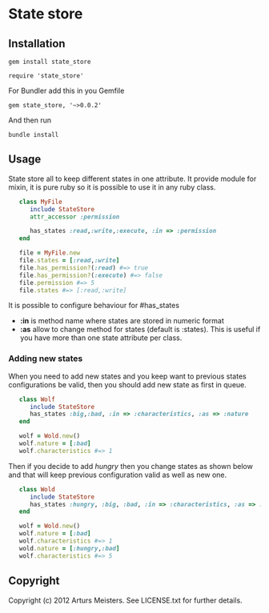# State store

## Installation

`gem install state_store`

`require 'state_store'`

For Bundler add this in you Gemfile

`gem state_store, '~>0.0.2'`

And then run

`bundle install`

## Usage

State store all to keep different states in one attribute.
It provide module for mixin, it is pure ruby so it is possible to use it in any ruby class.
 
```ruby
   class MyFile
      include StateStore
      attr_accessor :permission

      has_states :read,:write,:execute, :in => :permission
   end

   file = MyFile.new
   file.states = [:read,:write]
   file.has_permission?(:read) #=> true
   file.has_permission?(:execute) #=> false
   file.permission #=> 5
   file.states #=> [:read,:write]
```

It is possible to configure behaviour for #has_states

* **:in** is method name where states are stored in numeric format
* **:as** allow to change method for states (default is :states). This is useful if you have more than one state attribute per class.

### Adding new states

When you need to add new states and you keep want to previous states configurations be valid, then you should add new state as first in queue.

```ruby 
   class Wolf
      include StateStore
      has_states :big,:bad, :in => :characteristics, :as => :nature
   end

   wolf = Wold.new()
   wolf.nature = [:bad]
   wolf.characteristics #=> 1

```

Then if you decide to add _hungry_ then you change states as shown below and that will keep previous configuration valid as well as new one.

```ruby
   class Wold
      include StateStore
      has_states :hungry, :big, :bad, :in => :characteristics, :as => :nature
   end

   wolf = Wold.new()
   wolf.nature = [:bad]
   wolf.characteristics #=> 1
   wold.nature = [:hungry,:bad]
   wolf.characteristics #=> 5   
```


## Copyright

Copyright (c) 2012 Arturs Meisters. See LICENSE.txt for
further details.

